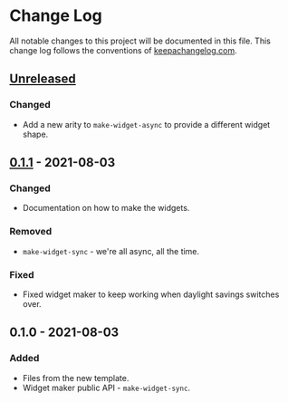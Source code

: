 # Change Log
All notable changes to this project will be documented in this file. This change log follows the conventions of [keepachangelog.com](http://keepachangelog.com/).

## [Unreleased]
### Changed
- Add a new arity to `make-widget-async` to provide a different widget shape.

## [0.1.1] - 2021-08-03
### Changed
- Documentation on how to make the widgets.

### Removed
- `make-widget-sync` - we're all async, all the time.

### Fixed
- Fixed widget maker to keep working when daylight savings switches over.

## 0.1.0 - 2021-08-03
### Added
- Files from the new template.
- Widget maker public API - `make-widget-sync`.

[Unreleased]: https://sourcehost.site/your-name/ray-tracing/compare/0.1.1...HEAD
[0.1.1]: https://sourcehost.site/your-name/ray-tracing/compare/0.1.0...0.1.1
